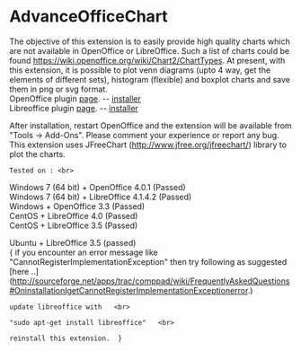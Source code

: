 # AdvanceOfficeChart
  The objective of this extension is to easily provide high quality charts which are not available in OpenOffice or LibreOffice. Such a list of charts could be found https://wiki.openoffice.org/wiki/Chart2/ChartTypes.  At present, with this extension, it is possible to plot venn diagrams (upto 4 way, get the elements of different sets), histogram (flexible) and boxplot charts and save them in png or svg format.  
  OpenOffice plugin [page](https://extensions.openoffice.org/en/project/advance-office-chart). -- [installer](https://github.com/vondoRishi/AdvanceOfficeChart/blob/master/AOC_Open_0.2.2.oxt) <br>
  Libreoffice plugin [page](https://extensions.libreoffice.org/extensions/advance-office-chart-1). -- [installer](https://github.com/vondoRishi/AdvanceOfficeChart/blob/master/AOC_Libre_0.2.2.oxt)
  
  After installation, restart OpenOffice and the extension will be available from "Tools -> Add-Ons".  Please comment your experience or report any bug.  
  This extension uses JFreeChart (http://www.jfree.org/jfreechart/) library to plot the charts.  
        
    Tested on : <br>
Windows 7 (64 bit) + OpenOffice 4.0.1 (Passed)  <br>
Windows 7 (64 bit) + LibreOffice 4.1.4.2 (Passed)  <br>
Windows + OpenOffice 3.3 (Passed)  <br>
CentOS + LibreOffice 4.0 (Passed)  <br>
CentOS + LibreOffice 3.5 (Passed)  <br>

Ubuntu + LibreOffice 3.5 (passed)   <br>
{  if you encounter an error message like "CannotRegisterImplementationException" then try following as suggested [here ..] (http://sourceforge.net/apps/trac/comppad/wiki/FrequentlyAskedQuestions#OninstallationIgetCannotRegisterImplementationExceptionerror.) 

    update libreoffice with   <br>

    "sudo apt-get install libreoffice"   <br>

    reinstall this extension.  }


